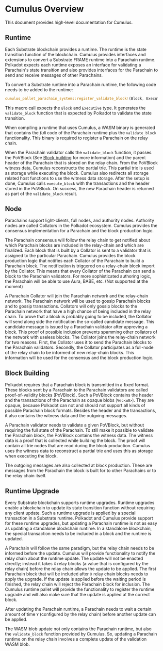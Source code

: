 # Cumulus Overview

This document provides high-level documentation for Cumulus.

## Runtime

Each Substrate blockchain provides a runtime. The runtime is the state transition function of the
blockchain. Cumulus provides interfaces and extensions to convert a Substrate FRAME runtime into a
Parachain runtime. Polkadot expects each runtime exposes an interface for validating a
Parachain's state transition and also provides interfaces for the Parachain to send and receive
messages of other Parachains.

To convert a Substrate runtime into a Parachain runtime, the following code needs to be added to the
runtime:
```rust
cumulus_pallet_parachain_system::register_validate_block!(Block, Executive);
```

This macro call expects the `Block` and `Executive` type. It generates the `validate_block` function
that is expected by Polkadot to validate the state transition.

When compiling a runtime that uses Cumulus, a WASM binary is generated that contains the *full* code
of the Parachain runtime plus the `validate_block` functionality. This binary is required to
register a Parachain on the relay chain.

When the Parachain validator calls the `validate_block` function, it passes the PoVBlock (See [Block
building](#block-building) for more information) and the parent header of the Parachain that is
stored on the relay chain. From the PoVBlock witness data, Cumulus reconstructs the partial trie.
This partial trie is used as storage while executing the block. Cumulus also redirects all storage
related host functions to use the witness data storage. After the setup is done, Cumulus calls
`execute_block` with the transactions and the header stored in the PoVBlock. On success, the new
Parachain header is returned as part of the `validate_block` result.

## Node

Parachains support light-clients, full nodes, and authority nodes. Authority nodes are called
Collators in the Polkadot ecosystem. Cumulus provides the consensus implementation for a
Parachain and the block production logic.

The Parachain consensus will follow the relay chain to get notified about which Parachain blocks are
included in the relay-chain and which are finalized. Each block that is built by a Collator is sent
to a validator that is assigned to the particular Parachain. Cumulus provides the block production
logic that notifies each Collator of the Parachain to build a Parachain block. The
notification is triggered on a relay-chain block import by the Collator. This means that every
Collator of the Parachain can send a block to the Parachain validators. For more sophisticated
authoring logic, the Parachain will be able to use Aura, BABE, etc. (Not supported at the moment)

A Parachain Collator will join the Parachain network and the relay-chain network. The Parachain
network will be used to gossip Parachain blocks and to gossip transactions. Collators will only
gossip blocks to the Parachain network that have a high chance of being included in the relay
chain. To prove that a block is probably going to be included, the Collator will send along side
the notification the so-called candidate message. This candidate message is issued by a Parachain
validator after approving a block. This proof of possible inclusion prevents spamming other collators
of the network with useless blocks.
The Collator joins the relay-chain network for two reasons. First, the Collator uses it to send the
Parachain blocks to the Parachain validators. Secondly, the Collator participates as a full-node
of the relay chain to be informed of new relay-chain blocks. This information will be used for the
consensus and the block production logic.

## Block Building

Polkadot requires that a Parachain block is transmitted in a fixed format. These blocks sent by a
Parachain to the Parachain validators are called proof-of-validity blocks (PoVBlock). Such a
PoVBlock contains the header and the transactions of the Parachain as opaque blobs (`Vec<u8>`). They
are opaque, because Polkadot can not and should not support all kinds of possible Parachain block
formats. Besides the header and the transactions, it also contains the witness data and the outgoing
messages.

A Parachain validator needs to validate a given PoVBlock, but without requiring the full state of
the Parachain. To still make it possible to validate the Parachain block, the PoVBlock contains the
witness data. The witness data is a proof that is collected while building the block. The proof will
contain all trie nodes that are read during the block production. Cumulus uses the witness data to
reconstruct a partial trie and uses this as storage when executing the block.

The outgoing messages are also collected at block production. These are messages from the Parachain
the block is built for to other Parachains or to the relay chain itself.

## Runtime Upgrade

Every Substrate blockchain supports runtime upgrades. Runtime upgrades enable a blockchain to update
its state transition function without requiring any client update. Such a runtime upgrade is applied
by a special transaction in a Substrate runtime. Polkadot and Cumulus provide support for these
runtime upgrades, but updating a Parachain runtime is not as easy as updating a standalone
blockchain runtime. In a standalone blockchain, the special transaction needs to be included in a
block and the runtime is updated.

A Parachain will follow the same paradigm, but the relay chain needs to be informed before
the update. Cumulus will provide functionality to notify the relay chain about the runtime update. The
update will not be enacted directly; instead it takes `X` relay blocks (a value that is configured
by the relay chain) before the relay chain allows the update to be applied. The first Parachain
block that will be included after `X` relay chain blocks needs to apply the upgrade.
If the update is applied before the waiting period is finished, the relay chain will reject the
Parachain block for inclusion. The Cumulus runtime pallet will provide the functionality to
register the runtime upgrade and will also make sure that the update is applied at the correct block.

After updating the Parachain runtime, a Parachain needs to wait a certain amount of time `Y`
(configured by the relay chain) before another update can be applied.

The WASM blob update not only contains the Parachain runtime, but also the `validate_block`
function provided by Cumulus. So, updating a Parachain runtime on the relay chain involves a
complete update of the validation WASM blob.
